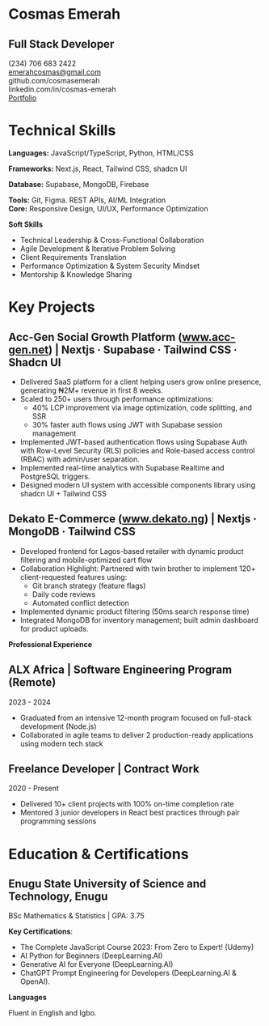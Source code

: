 # **Cosmas Emerah**

## Full Stack Developer

(234) 706 683 2422  
[emerahcosmas@gmail.com](mailto:emerahcosmas@gmail.com)  
github.com/cosmasemerah  
linkedin.com/in/cosmas-emerah  
[Portfolio](https://emerahcosmas.notion.site/Cosmas-Emerah-5ae41635c62c4f7bb147c199e0502046)

# **Technical Skills**

**Languages:** JavaScript/TypeScript, Python, HTML/CSS

**Frameworks:** Next.js, React, Tailwind CSS, shadcn UI

**Database:** Supabase, MongoDB, Firebase

**Tools:** Git, Figma. REST APIs, AI/ML Integration  
**Core:** Responsive Design, UI/UX, Performance Optimization

**Soft Skills**

- Technical Leadership & Cross-Functional Collaboration
- Agile Development & Iterative Problem Solving
- Client Requirements Translation
- Performance Optimization & System Security Mindset
- Mentorship & Knowledge Sharing

# **Key Projects**

## **Acc-Gen Social Growth Platform (www.acc-gen.net) | Nextjs · Supabase · Tailwind CSS · Shadcn UI**

- Delivered SaaS platform for a client helping users grow online presence, generating ₦2M+ revenue in first 8 weeks.
- Scaled to 250+ users through performance optimizations:
  - 40% LCP improvement via image optimization, code splitting, and SSR
  - 30% faster auth flows using JWT with Supabase session management
- Implemented JWT-based authentication flows using Supabase Auth with Row-Level Security (RLS) policies and Role-based access control (RBAC) with admin/user separation.
- Implemented real-time analytics with Supabase Realtime and PostgreSQL triggers.
- Designed modern UI system with accessible components library using shadcn UI \+ Tailwind CSS

## **Dekato E-Commerce (www.dekato.ng) | Nextjs · MongoDB · Tailwind CSS**

- Developed frontend for Lagos-based retailer with dynamic product filtering and mobile-optimized cart flow
- Collaboration Highlight: Partnered with twin brother to implement 120+ client-requested features using:
  - Git branch strategy (feature flags)
  - Daily code reviews
  - Automated conflict detection
- Implemented dynamic product filtering (50ms search response time)
- Integrated MongoDB for inventory management; built admin dashboard for product uploads.

**Professional Experience**

## **ALX Africa | Software Engineering Program (Remote)**

2023 \- 2024

- Graduated from an intensive 12-month program focused on full-stack development (Node.js)
- Collaborated in agile teams to deliver 2 production-ready applications using modern tech stack

## **Freelance Developer | Contract Work**

2020 \- Present

- Delivered 10+ client projects with 100% on-time completion rate
- Mentored 3 junior developers in React best practices through pair programming sessions

# **Education & Certifications**

## **Enugu State University of Science and Technology, Enugu**

BSc Mathematics & Statistics | GPA: 3.75

**Key Certifications**:

- The Complete JavaScript Course 2023: From Zero to Expert\! (Udemy)
- AI Python for Beginners (DeepLearning.AI)
- Generative AI for Everyone (DeepLearning.AI)
- ChatGPT Prompt Engineering for Developers (DeepLearning.AI & OpenAI).

**Languages**

Fluent in English and Igbo.
